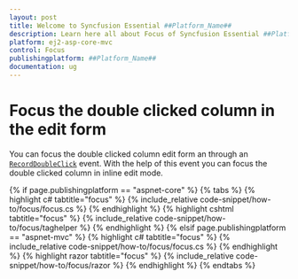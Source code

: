 ```yaml
---
layout: post
title: Welcome to Syncfusion Essential ##Platform_Name##
description: Learn here all about Focus of Syncfusion Essential ##Platform_Name## widgets based on HTML5 and jQuery.
platform: ej2-asp-core-mvc
control: Focus
publishingplatform: ##Platform_Name##
documentation: ug
---
```



# Focus the double clicked column in the edit form

You can focus the double clicked column edit form an through an [`RecordDoubleClick`](https://help.syncfusion.com/cr/cref_files/aspnetcore-js2/Syncfusion.EJ2~Syncfusion.EJ2.Grids.Grid~RecordDoubleClick.html) event. With the help of this event you can focus the double clicked column in inline edit mode.

{% if page.publishingplatform == "aspnet-core" %}
{% tabs %}
{% highlight c# tabtitle="focus" %}
{% include_relative code-snippet/how-to/focus/focus.cs %}
{% endhighlight %}
{% highlight cshtml tabtitle="focus" %}
{% include_relative code-snippet/how-to/focus/taghelper %}
{% endhighlight %}
{% elsif page.publishingplatform == "aspnet-mvc" %}
{% highlight c# tabtitle="focus" %}
{% include_relative code-snippet/how-to/focus/focus.cs %}
{% endhighlight %}
{% highlight razor tabtitle="focus" %}
{% include_relative code-snippet/how-to/focus/razor %}
{% endhighlight %}
{% endtabs %}

